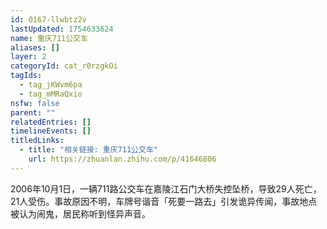 ```yaml
---
id: 0167-llwbtz2v
lastUpdated: 1754633624
name: 重庆711公交车
aliases: []
layer: 2
categoryId: cat_r0rzgkOi
tagIds:
  - tag_jKWvm6pa
  - tag_mMRaQxio
nsfw: false
parent: ""
relatedEntries: []
timelineEvents: []
titledLinks:
  - title: "相关链接: 重庆711公交车"
    url: https://zhuanlan.zhihu.com/p/41646806
---
```


2006年10月1日，一辆711路公交车在嘉陵江石门大桥失控坠桥，导致29人死亡，21人受伤。事故原因不明，车牌号谐音「死要一路去」引发诡异传闻，事故地点被认为闹鬼，居民称听到怪异声音。